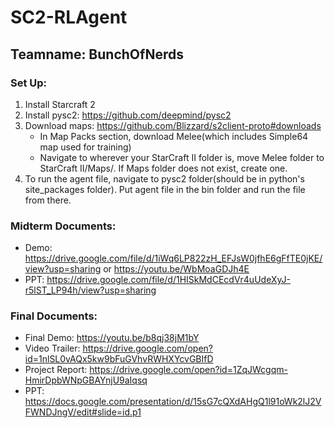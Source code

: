 # SC2-RLAgent
## Teamname: BunchOfNerds
### Set Up:
1. Install Starcraft 2
2. Install pysc2: https://github.com/deepmind/pysc2
3. Download maps: https://github.com/Blizzard/s2client-proto#downloads
    - In Map Packs section, download Melee(which includes Simple64 map used for training)
    - Navigate to wherever your StarCraft II folder is, move Melee folder to StarCraft II/Maps/. If Maps folder does not exist, create one.
4. To run the agent file, navigate to pysc2 folder(should be in python's site_packages folder). Put agent file in the bin folder and run the file from there. 

### Midterm Documents:
- Demo: https://drive.google.com/file/d/1iWq6LP822zH_EFJsW0jfhE6gFfTE0jKE/view?usp=sharing or https://youtu.be/WbMoaGDJh4E
- PPT: https://drive.google.com/file/d/1HISkMdCEcdVr4uUdeXyJ-r5lST_LP94h/view?usp=sharing

### Final Documents:
- Final Demo: https://youtu.be/b8qj38jM1bY
- Video Trailer: https://drive.google.com/open?id=1nlSL0vAQx5kw9bFuGVhvRWHXYcvGBIfD
- Project Report: https://drive.google.com/open?id=1ZqJWcgqm-HmirDpbWNpGBAYnjU9aIqsq
- PPT: https://docs.google.com/presentation/d/15sG7cQXdAHgQ1l91oWk2lJ2VFWNDJngV/edit#slide=id.p1
